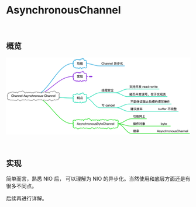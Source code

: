 # AsynchronousChannel

&nbsp;

## 概览

![nio-channel-asynchronous-channel](images/nio-channel-asynchronous-channel.png)

&nbsp;

## 实现

简单而言，熟悉 NIO 后， 可以理解为 NIO 的异步化。当然使用和底层方面还是有很多不同点。

后续再进行详解。

&nbsp;